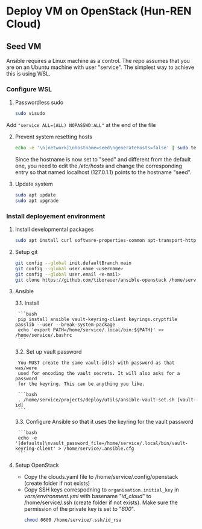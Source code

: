 # Deploy VM on OpenStack (Hun-REN Cloud)

## Seed VM

Ansible requires a Linux machine as a control. The repo assumes that you are on
an Ubuntu machine with user "service". The simplest way to achieve this is 
using WSL.

### Configure WSL

1. Passwordless sudo

    ```bash
    sudo visudo
    ```

Add `"service ALL=(ALL) NOPASSWD:ALL"` at the end of the file

2. Prevent system resetting hosts

    ```bash
    echo -e '\n[network]\nhostname=seed\ngenerateHosts=false' | sudo tee -a /etc/wsl.conf
    ```

    Since the hostname is now set to "seed" and different from the default one,
    you need to edit the _/etc/hosts_ and change the corresponding entry so
    that named localhost (127.0.1.1) points to the hostname "seed".

3. Update system

    ```bash
    sudo apt update
    sudo apt upgrade
    ```

### Install deployement environment

1. Install developmental packages

    ```bash
    sudo apt install curl software-properties-common apt-transport-https python3-pip git pre-commit ca-certificates gnupg
    ```

2. Setup git

    ```bash
    git config --global init.defaultBranch main
    git config --global user.name <username>
    git config --global user.email <e-mail>
    git clone https://github.com/tiborauer/ansible-openstack /home/service/projects/deploy
    ```

3. Ansible

    3.1. Install

        ```bash
        pip install ansible vault-keyring-client keyrings.cryptfile passlib --user --break-system-package
        echo 'export PATH=/home/service/.local/bin:${PATH}' >> /home/service/.bashrc
        ```

    3.2. Set up vault password

        You MUST create the same vault-id(s) with password as that was/were 
        used for encoding the vault secrets. It will also asks for a password
        for the keyring. This can be anything you like.

        ```bash
        . /home/service/projects/deploy/utils/ansible-vault-set.sh [vault-id]
        ```

    3.3. Configure Ansible so that it uses the keyring for the vault password

        ```bash
        echo -e '[defaults]\nvault_password_file=/home/service/.local/bin/vault-keyring-client' > /home/service/.ansible.cfg
        ```

4. Setup OpenStack

    - Copy the clouds.yaml file to /home/service/.config/openstack (create folder
      if not exists)
    - Copy SSH keys correspodning to `organisation.initial_key` in _vars/environment.yml_ 
      with basename "_id\_cloud_" to /home/service/.ssh (create folder if not 
      exists). Make sure the permission of the private key is set to "_600_".
      ```bash
      chmod 0600 /home/service/.ssh/id_rsa
      ```